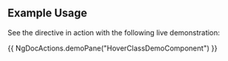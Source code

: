 

## Example Usage

See the directive in action with the following live demonstration:

{{ NgDocActions.demoPane("HoverClassDemoComponent") }}
